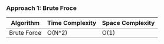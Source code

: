 ### Approach 1: Brute Froce

| Algorithm              | Time Complexity   | Space Complexity  |
|----------------------- | ----------------- | ----------------- |
| Brute Force            | O(N^2)            | O(1)              |



